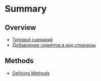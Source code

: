# Summary

## Overview

* [Типовой сценарий](README.md#Типовой-сценарий)
* [Добавление скриптов в код страницы](README.md#3-Добавление-скриптов-в-код-cтраницы)

## Methods

* [Defining Methods](methods.md)



